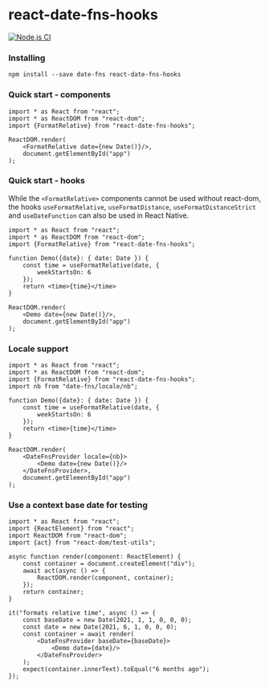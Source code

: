 react-date-fns-hooks
====================

[![Node.js CI](https://github.com/jhannes/react-date-fns-hooks/actions/workflows/node.yml/badge.svg)](https://github.com/jhannes/react-date-fns-hooks/actions/workflows/node.yml)

### Installing

`npm install --save date-fns react-date-fns-hooks`

### Quick start - components

```tsx
import * as React from "react";
import * as ReactDOM from "react-dom";
import {FormatRelative} from "react-date-fns-hooks";

ReactDOM.render(
    <FormatRelative date={new Date()}/>,
    document.getElementById("app")
);
```

### Quick start - hooks

While the `<FormatRelative>` components cannot be used without react-dom, the
hooks `useFormatRelative`, `useFormatDistance`, `useFormatDistanceStrict` and
`useDateFunction` can also be used in React Native.

```tsx
import * as React from "react";
import * as ReactDOM from "react-dom";
import {FormatRelative} from "react-date-fns-hooks";

function Demo({date}: { date: Date }) {
    const time = useFormatRelative(date, {
        weekStartsOn: 6
    });
    return <time>{time}</time>
}

ReactDOM.render(
    <Demo date={new Date()}/>,
    document.getElementById("app")
);
```

### Locale support

```tsx
import * as React from "react";
import * as ReactDOM from "react-dom";
import {FormatRelative} from "react-date-fns-hooks";
import nb from "date-fns/locale/nb";

function Demo({date}: { date: Date }) {
    const time = useFormatRelative(date, {
        weekStartsOn: 6
    });
    return <time>{time}</time>
}

ReactDOM.render(
    <DateFnsProvider locale={nb}>
        <Demo date={new Date()}/>
    </DateFnsProvider>,
    document.getElementById("app")
);
```

### Use a context base date for testing

```tsx
import * as React from "react";
import {ReactElement} from "react";
import ReactDOM from "react-dom";
import {act} from "react-dom/test-utils";

async function render(component: ReactElement) {
    const container = document.createElement("div");
    await act(async () => {
        ReactDOM.render(component, container);
    });
    return container;
}

it("formats relative time", async () => {
    const baseDate = new Date(2021, 1, 1, 0, 0, 0);
    const date = new Date(2021, 6, 1, 0, 0, 0);
    const container = await render(
        <DateFnsProvider baseDate={baseDate}>
            <Demo date={date}/>
        </DateFnsProvider>
    );
    expect(container.innerText).toEqual("6 months ago");
});
```


